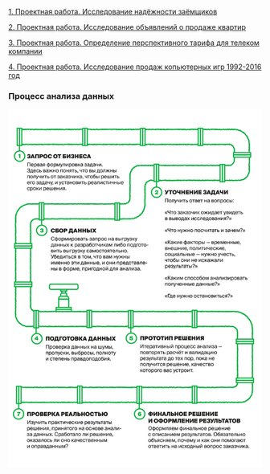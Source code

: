 [1. Проектная работа. Исследование надёжности заёмщиков](https://github.com/konicaRu/data_analyst/blob/master/1_project_data_pre_processing/1_project_git_finance_bank_loan.ipynb)

[2. Проектная работа. Исследование объявлений о продаже квартир](https://github.com/konicaRu/data_analyst/blob/master/1_project_data_pre_processing/1_project_git_finance_bank_loan.ipynb)

[3. Проектная работа. Определение перспективного тарифа для телеком компании](https://github.com/konicaRu/data_analyst/blob/master/1_project_data_pre_processing/1_project_git_finance_bank_loan.ipynb)

[4. Проектная работа. Исследование продаж копьютерных игр 1992-2016 год](https://github.com/konicaRu/data_analyst/blob/master/1_project_data_pre_processing/1_project_git_finance_bank_loan.ipynb)  
  
  ### Процесс анализа данных
![](https://github.com/konicaRu/pictures_blog/blob/master/anal_truby_%20(2).jpg)
